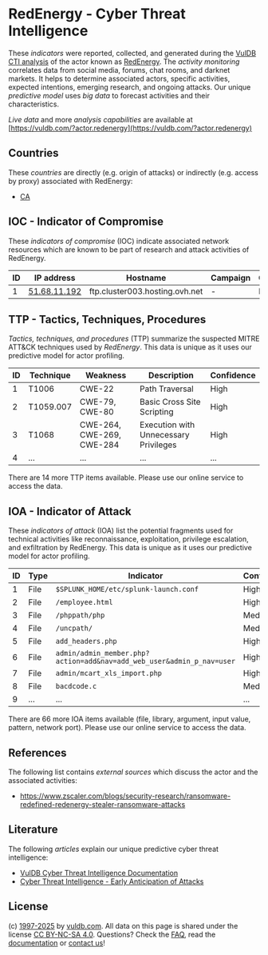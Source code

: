 # RedEnergy - Cyber Threat Intelligence

These _indicators_ were reported, collected, and generated during the [VulDB CTI analysis](https://vuldb.com/?kb.cti) of the actor known as [RedEnergy](https://vuldb.com/?actor.redenergy). The _activity monitoring_ correlates data from social media, forums, chat rooms, and darknet markets. It helps to determine associated actors, specific activities, expected intentions, emerging research, and ongoing attacks. Our unique _predictive model_ uses _big data_ to forecast activities and their characteristics.

_Live data_ and more _analysis capabilities_ are available at [https://vuldb.com/?actor.redenergy](https://vuldb.com/?actor.redenergy)

## Countries

These _countries_ are directly (e.g. origin of attacks) or indirectly (e.g. access by proxy) associated with RedEnergy:

* [CA](https://vuldb.com/?country.ca)

## IOC - Indicator of Compromise

These _indicators of compromise_ (IOC) indicate associated network resources which are known to be part of research and attack activities of RedEnergy.

ID | IP address | Hostname | Campaign | Confidence
-- | ---------- | -------- | -------- | ----------
1 | [51.68.11.192](https://vuldb.com/?ip.51.68.11.192) | ftp.cluster003.hosting.ovh.net | - | High

## TTP - Tactics, Techniques, Procedures

_Tactics, techniques, and procedures_ (TTP) summarize the suspected MITRE ATT&CK techniques used by _RedEnergy_. This data is unique as it uses our predictive model for actor profiling.

ID | Technique | Weakness | Description | Confidence
-- | --------- | -------- | ----------- | ----------
1 | T1006 | CWE-22 | Path Traversal | High
2 | T1059.007 | CWE-79, CWE-80 | Basic Cross Site Scripting | High
3 | T1068 | CWE-264, CWE-269, CWE-284 | Execution with Unnecessary Privileges | High
4 | ... | ... | ... | ...

There are 14 more TTP items available. Please use our online service to access the data.

## IOA - Indicator of Attack

These _indicators of attack_ (IOA) list the potential fragments used for technical activities like reconnaissance, exploitation, privilege escalation, and exfiltration by RedEnergy. This data is unique as it uses our predictive model for actor profiling.

ID | Type | Indicator | Confidence
-- | ---- | --------- | ----------
1 | File | `$SPLUNK_HOME/etc/splunk-launch.conf` | High
2 | File | `/employee.html` | High
3 | File | `/phppath/php` | Medium
4 | File | `/uncpath/` | Medium
5 | File | `add_headers.php` | High
6 | File | `admin/admin_member.php?action=add&nav=add_web_user&admin_p_nav=user` | High
7 | File | `admin/mcart_xls_import.php` | High
8 | File | `bacdcode.c` | Medium
9 | ... | ... | ...

There are 66 more IOA items available (file, library, argument, input value, pattern, network port). Please use our online service to access the data.

## References

The following list contains _external sources_ which discuss the actor and the associated activities:

* https://www.zscaler.com/blogs/security-research/ransomware-redefined-redenergy-stealer-ransomware-attacks

## Literature

The following _articles_ explain our unique predictive cyber threat intelligence:

* [VulDB Cyber Threat Intelligence Documentation](https://vuldb.com/?kb.cti)
* [Cyber Threat Intelligence - Early Anticipation of Attacks](https://www.scip.ch/en/?labs.20201022)

## License

(c) [1997-2025](https://vuldb.com/?kb.changelog) by [vuldb.com](https://vuldb.com/?kb.about). All data on this page is shared under the license [CC BY-NC-SA 4.0](https://creativecommons.org/licenses/by-nc-sa/4.0/). Questions? Check the [FAQ](https://vuldb.com/?kb.faq), read the [documentation](https://vuldb.com/?kb) or [contact us](https://vuldb.com/?contact)!

